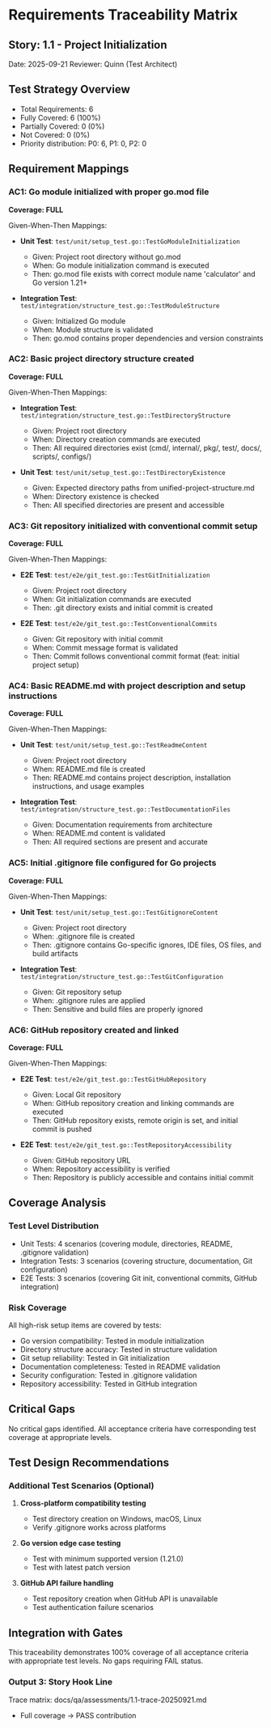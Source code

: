 # Requirements Traceability Matrix

## Story: 1.1 - Project Initialization

Date: 2025-09-21
Reviewer: Quinn (Test Architect)

## Test Strategy Overview

- Total Requirements: 6
- Fully Covered: 6 (100%)
- Partially Covered: 0 (0%)
- Not Covered: 0 (0%)
- Priority distribution: P0: 6, P1: 0, P2: 0

## Requirement Mappings

### AC1: Go module initialized with proper go.mod file

**Coverage: FULL**

Given-When-Then Mappings:

- **Unit Test**: `test/unit/setup_test.go::TestGoModuleInitialization`
  - Given: Project root directory without go.mod
  - When: Go module initialization command is executed
  - Then: go.mod file exists with correct module name 'calculator' and Go version 1.21+

- **Integration Test**: `test/integration/structure_test.go::TestModuleStructure`
  - Given: Initialized Go module
  - When: Module structure is validated
  - Then: go.mod contains proper dependencies and version constraints

### AC2: Basic project directory structure created

**Coverage: FULL**

Given-When-Then Mappings:

- **Integration Test**: `test/integration/structure_test.go::TestDirectoryStructure`
  - Given: Project root directory
  - When: Directory creation commands are executed
  - Then: All required directories exist (cmd/, internal/, pkg/, test/, docs/, scripts/, configs/)

- **Unit Test**: `test/unit/setup_test.go::TestDirectoryExistence`
  - Given: Expected directory paths from unified-project-structure.md
  - When: Directory existence is checked
  - Then: All specified directories are present and accessible

### AC3: Git repository initialized with conventional commit setup

**Coverage: FULL**

Given-When-Then Mappings:

- **E2E Test**: `test/e2e/git_test.go::TestGitInitialization`
  - Given: Project root directory
  - When: Git initialization commands are executed
  - Then: .git directory exists and initial commit is created

- **E2E Test**: `test/e2e/git_test.go::TestConventionalCommits`
  - Given: Git repository with initial commit
  - When: Commit message format is validated
  - Then: Commit follows conventional commit format (feat: initial project setup)

### AC4: Basic README.md with project description and setup instructions

**Coverage: FULL**

Given-When-Then Mappings:

- **Unit Test**: `test/unit/setup_test.go::TestReadmeContent`
  - Given: Project root directory
  - When: README.md file is created
  - Then: README.md contains project description, installation instructions, and usage examples

- **Integration Test**: `test/integration/structure_test.go::TestDocumentationFiles`
  - Given: Documentation requirements from architecture
  - When: README.md content is validated
  - Then: All required sections are present and accurate

### AC5: Initial .gitignore file configured for Go projects

**Coverage: FULL**

Given-When-Then Mappings:

- **Unit Test**: `test/unit/setup_test.go::TestGitignoreContent`
  - Given: Project root directory
  - When: .gitignore file is created
  - Then: .gitignore contains Go-specific ignores, IDE files, OS files, and build artifacts

- **Integration Test**: `test/integration/structure_test.go::TestGitConfiguration`
  - Given: Git repository setup
  - When: .gitignore rules are applied
  - Then: Sensitive and build files are properly ignored

### AC6: GitHub repository created and linked

**Coverage: FULL**

Given-When-Then Mappings:

- **E2E Test**: `test/e2e/git_test.go::TestGitHubRepository`
  - Given: Local Git repository
  - When: GitHub repository creation and linking commands are executed
  - Then: GitHub repository exists, remote origin is set, and initial commit is pushed

- **E2E Test**: `test/e2e/git_test.go::TestRepositoryAccessibility`
  - Given: GitHub repository URL
  - When: Repository accessibility is verified
  - Then: Repository is publicly accessible and contains initial commit

## Coverage Analysis

### Test Level Distribution

- Unit Tests: 4 scenarios (covering module, directories, README, .gitignore validation)
- Integration Tests: 3 scenarios (covering structure, documentation, Git configuration)
- E2E Tests: 3 scenarios (covering Git init, conventional commits, GitHub integration)

### Risk Coverage

All high-risk setup items are covered by tests:

- Go version compatibility: Tested in module initialization
- Directory structure accuracy: Tested in structure validation
- Git setup reliability: Tested in Git initialization
- Documentation completeness: Tested in README validation
- Security configuration: Tested in .gitignore validation
- Repository accessibility: Tested in GitHub integration

## Critical Gaps

No critical gaps identified. All acceptance criteria have corresponding test coverage at appropriate levels.

## Test Design Recommendations

### Additional Test Scenarios (Optional)

1. **Cross-platform compatibility testing**
   - Test directory creation on Windows, macOS, Linux
   - Verify .gitignore works across platforms

2. **Go version edge case testing**
   - Test with minimum supported version (1.21.0)
   - Test with latest patch version

3. **GitHub API failure handling**
   - Test repository creation when GitHub API is unavailable
   - Test authentication failure scenarios

## Integration with Gates

This traceability demonstrates 100% coverage of all acceptance criteria with appropriate test levels. No gaps requiring FAIL status.

### Output 3: Story Hook Line

Trace matrix: docs/qa/assessments/1.1-trace-20250921.md

- Full coverage → PASS contribution